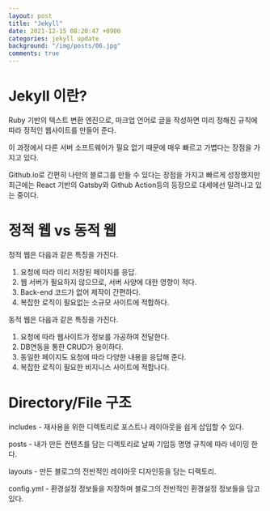 ```yaml
---
layout: post
title: "Jekyll"
date: 2021-12-15 08:20:47 +0900
categories: jekyll update
background: "/img/posts/06.jpg"
comments: true
---
```


# Jekyll 이란?

<p>
Ruby 기반의 텍스트 변환 엔진으로, 마크업 언어로 글을 작성하면 미리 정해진 규칙에 따라 정적인 웹사이트를 만들어 준다.
</p>
<p>
이 과정에서 다른 서버 소프트웨어가 필요 없기 때문에 매우 빠르고 가볍다는 장점을 가지고 있다.
</p>
<p>
Github.io로 간편히 나만의 블로그를 만들 수 있다는 장점을 가지고 빠르게 성장했지만 최근에는 React 기반의 
Gatsby와 Github Action등의 등장으로 대세에선 밀려나고 있는 중이다.
</p>

# 정적 웹 vs 동적 웹

정적 웹은 다음과 같은 특징을 가진다.

1. 요청에 따라 미리 저장된 페이지를 응답.
2. 웹 서버가 필요하지 않으므로, 서버 사양에 대한 영향이 적다.
3. Back-end 코드가 없어 제작이 간편하다.
4. 복잡한 로직이 필요없는 소규모 사이트에 적합하다.

동적 웹은 다음과 같은 특징을 가진다.

1. 요청에 따라 웹사이트가 정보를 가공하여 전달한다.
2. DB연동을 통한 CRUD가 용이하다.
3. 동일한 페이지도 요청에 따라 다양한 내용을 응답해 준다.
4. 복잡한 로직이 필요한 비지니스 사이트에 적합나다.

# Directory/File 구조

<p>
includes - 재사용을 위한 디렉토리로 포스트나 레이아웃을 쉽게 삽입할 수 있다.
</p>
<p>
posts - 내가 만든 컨텐츠를 담는 디렉토리로 날짜 기입등 명명 규칙에 따라 네이밍 한다.
</p>
<p>
layouts - 만든 블로그의 전반적인 레이아웃 디자인등을 담는 디렉토리.
</p>
<p>
config.yml - 환경설정 정보들을 저장하며 블로그의 전반적인 환경설정 정보들을 담고있다.
</p>

